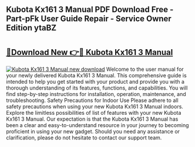 ## Kubota Kx161 3 Manual PDF Download Free - Part-pFk User Guide Repair - Service Owner Edition ytaBZ

# <h2><a href="http://bc89905.oget.top/?id=Kubota+Kx161+3+Manual">🔗Download New 👉🔴 Kubota Kx161 3 Manual</a></h2>

[![Kubota Kx161 3 Manual new download](https://i.imgur.com/5g1atiW.png)](http://bc89905.oget.top/?id=Kubota+Kx161+3+Manual)
Welcome to the user manual for your newly delivered Kubota Kx161 3 Manual. This comprehensive guide is intended to help you get started with your product and provide you with a thorough understanding of its features, functions, and capabilities. You will find step-by-step instructions for installation, operation, maintenance, and troubleshooting. Safety Precautions for Indoor Use Please adhere to all safety precautions when using your new Kubota Kx161 3 Manual indoors. Explore the limitless possibilities of list of features with your new Kubota Kx161 3 Manual. Our expectation is that the Kubota Kx161 3 Manual has been a clear and easy-to-understand resource in your journey to becoming proficient in using your new gadget. Should you need any assistance or clarification, please do not hesitate to contact our support team.
